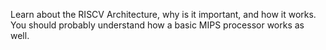 Learn about the RISCV Architecture, why is it important, and how it works.
You should probably understand how a basic MIPS processor works as well.